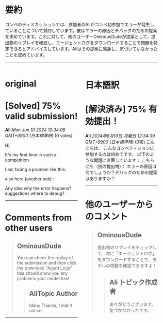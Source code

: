 # 要約 
コンペのディスカッションでは、参加者のAliがコンペ初参加でエラーが発生していることについて質問しています。彼はエラーの原因とデバッグのための提案を求めています。これに対して、他のユーザーOminousDudeが提案として、提出物のリプレイを確認し、エージェントログをダウンロードすることで問題を特定できるとアドバイスしています。Aliはその提案に感謝し、気づいていなかったことを認めています。

---


<style>
.column-left{
  float: left;
  width: 47.5%;
  text-align: left;
}
.column-right{
  float: right;
  width: 47.5%;
  text-align: left;
}
.column-one{
  float: left;
  width: 100%;
  text-align: left;
}
</style>


<div class="column-left">

# original

# [Solved] 75% valid submission!

**Ali** *Mon Jun 10 2024 12:34:09 GMT+0900 (日本標準時)* (0 votes)

Hi, 

It's my first time in such a competition

I am facing a problem like this: 

also here (another sub) : 

Any idea why the error happens? suggestions where to debug? 



---

 # Comments from other users

> ## OminousDude
> 
> You can check the replay of the submission and then click the download "Agent Logs" this should show you any problems your model has!
> 
> 
> 
> > ## AliTopic Author
> > 
> > Many Thanks, I didn't notice. 
> > 
> > 
> > 


---



</div>
<div class="column-right">

# 日本語訳

# [解決済み] 75% 有効提出！
**Ali** *2024年6月10日 月曜日 12:34:09 GMT+0900 (日本標準時)* (0票)
こんにちは、
こんなコンペティションに参加するのは初めてです。
以下のような問題に直面しています：
こちらにも（別の提出物）：
エラーの原因は何でしょうか？デバッグのための提案はありますか？

---
 # 他のユーザーからのコメント
> ## OminousDude
> 
> 提出物のリプレイをチェックして、次に「エージェントログ」をダウンロードすることで、モデルの問題を確認できますよ！
> 
>
> > ## Ali トピック作成者
> > 
> > ありがとうございます、気づかなかったです。
> > 
> > 


</div>